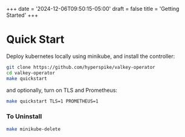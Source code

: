 +++
date = '2024-12-06T09:50:15-05:00'
draft = false
title = 'Getting Started'
+++

# Quick Start

Deploy kubernetes locally using minikube, and install the controller:
```sh
git clone https://github.com/hyperspike/valkey-operator
cd valkey-operator
make quickstart
```

and optionally, turn on TLS and Prometheus:
```sh
make quickstart TLS=1 PROMETHEUS=1
```


### To Uninstall

```sh
make minikube-delete
```
